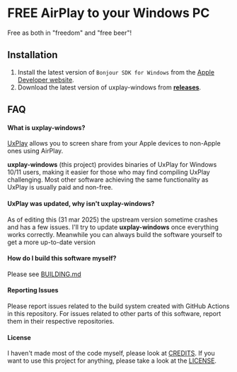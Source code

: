 # FREE AirPlay to your Windows PC
Free as both in "freedom" and "free beer"!

## Installation
1. Install the latest version of `Bonjour SDK for Windows` from the [Apple Developer website](https://developer.apple.com/bonjour/).
2. Download the latest version of uxplay-windows from [**releases**](https://github.com/leapbtw/uxplay-windows/releases/latest).

## FAQ
#### What is uxplay-windows?
[UxPlay](https://github.com/FDH2/UxPlay/) allows you to screen share from your Apple devices to non-Apple ones using AirPlay.

**uxplay-windows** (this project) provides binaries of UxPlay for Windows 10/11 users, making it easier for those who may find compiling UxPlay challenging.
Most other software achieving the same functionality as UxPlay is usually paid and non-free.

#### UxPlay was updated, why isn't uxplay-windows?
As of editing this (31 mar 2025) the upstream version sometime crashes and has a few issues. I'll try to update **uxplay-windows** once everything works correctly. Meanwhile you can always build the software yourself to get a more up-to-date version

#### How do I build this software myself?
Please see [BUILDING.md](./BUILDING.md)

#### Reporting Issues
Please report issues related to the build system created with GitHub Actions in this repository. For issues related to other parts of this software, report them in their respective repositories.

#### License
I haven't made most of the code myself, please look at [CREDITS](./CREDITS.md). If you want to use this project for anything, please take a look at the [LICENSE](./LICENSE).
